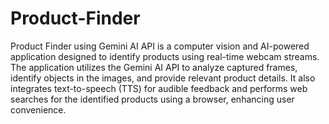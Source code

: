 # Product-Finder

  Product Finder using Gemini AI API is a computer vision and AI-powered application designed to identify products using real-time webcam streams. The application utilizes the Gemini AI API to analyze captured frames, identify objects in the images, and provide relevant product details. It also integrates text-to-speech (TTS) for audible feedback and performs web searches for the identified products using a browser, enhancing user convenience.
